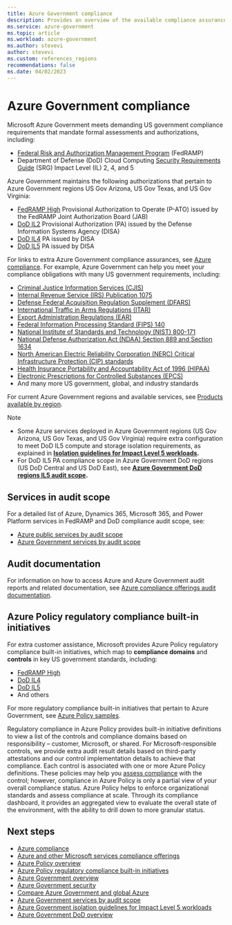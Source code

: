 ```yaml
---
title: Azure Government compliance
description: Provides an overview of the available compliance assurances for Azure Government
ms.service: azure-government
ms.topic: article
ms.workload: azure-government
ms.author: stevevi
author: stevevi
ms.custom: references_regions
recommendations: false
ms.date: 04/02/2023
---
```


# Azure Government compliance

Microsoft Azure Government meets demanding US government compliance requirements that mandate formal assessments and authorizations, including:

- [Federal Risk and Authorization Management Program](https://www.fedramp.gov/) (FedRAMP)
- Department of Defense (DoD) Cloud Computing [Security Requirements Guide](https://public.cyber.mil/dccs/dccs-documents/) (SRG) Impact Level (IL) 2, 4, and 5

Azure Government maintains the following authorizations that pertain to Azure Government regions US Gov Arizona, US Gov Texas, and US Gov Virginia:

- [FedRAMP High](/azure/compliance/offerings/offering-fedramp) Provisional Authorization to Operate (P-ATO) issued by the FedRAMP Joint Authorization Board (JAB)
- [DoD IL2](/azure/compliance/offerings/offering-dod-il2) Provisional Authorization (PA) issued by the Defense Information Systems Agency (DISA)
- [DoD IL4](/azure/compliance/offerings/offering-dod-il4) PA issued by DISA
- [DoD IL5](/azure/compliance/offerings/offering-dod-il5) PA issued by DISA

For links to extra Azure Government compliance assurances, see [Azure compliance](../compliance/index.yml). For example, Azure Government can help you meet your compliance obligations with many US government requirements, including:

- [Criminal Justice Information Services (CJIS)](/azure/compliance/offerings/offering-cjis)
- [Internal Revenue Service (IRS) Publication 1075](/azure/compliance/offerings/offering-irs-1075)
- [Defense Federal Acquisition Regulation Supplement (DFARS)](/azure/compliance/offerings/offering-dfars)
- [International Traffic in Arms Regulations (ITAR)](/azure/compliance/offerings/offering-itar)
- [Export Administration Regulations (EAR)](/azure/compliance/offerings/offering-ear)
- [Federal Information Processing Standard (FIPS) 140](/azure/compliance/offerings/offering-fips-140-2)
- [National Institute of Standards and Technology (NIST) 800-171](/azure/compliance/offerings/offering-nist-800-171)
- [National Defense Authorization Act (NDAA) Section 889 and Section 1634](/azure/compliance/offerings/offering-ndaa-section-889)
- [North American Electric Reliability Corporation (NERC) Critical Infrastructure Protection (CIP) standards](/azure/compliance/offerings/offering-nerc)
- [Health Insurance Portability and Accountability Act of 1996 (HIPAA)](/azure/compliance/offerings/offering-hipaa-us)
- [Electronic Prescriptions for Controlled Substances (EPCS)](/azure/compliance/offerings/offering-epcs-us)
- And many more US government, global, and industry standards

For current Azure Government regions and available services, see [Products available by region](https://azure.microsoft.com/global-infrastructure/services/?products=all&regions=non-regional,usgov-non-regional,us-dod-central,us-dod-east,usgov-arizona,usgov-texas,usgov-virginia&rar=true).

> [!NOTE]
>
> - Some Azure services deployed in Azure Government regions (US Gov Arizona, US Gov Texas, and US Gov Virginia) require extra configuration to meet DoD IL5 compute and storage isolation requirements, as explained in **[Isolation guidelines for Impact Level 5 workloads](./documentation-government-impact-level-5.md).**
> - For DoD IL5 PA compliance scope in Azure Government DoD regions (US DoD Central and US DoD East), see **[Azure Government DoD regions IL5 audit scope](./documentation-government-overview-dod.md#us-dod-regions-il5-audit-scope).**

## Services in audit scope

For a detailed list of Azure, Dynamics 365, Microsoft 365, and Power Platform services in FedRAMP and DoD compliance audit scope, see:

- [Azure public services by audit scope](./compliance/azure-services-in-fedramp-auditscope.md#azure-public-services-by-audit-scope)
- [Azure Government services by audit scope](./compliance/azure-services-in-fedramp-auditscope.md#azure-government-services-by-audit-scope)

## Audit documentation

For information on how to access Azure and Azure Government audit reports and related documentation, see [Azure compliance offerings audit documentation](/azure/compliance/offerings/#audit-documentation).

## Azure Policy regulatory compliance built-in initiatives

For extra customer assistance, Microsoft provides Azure Policy regulatory compliance built-in initiatives, which map to **compliance domains** and **controls** in key US government standards, including:

- [FedRAMP High](../governance/policy/samples/gov-fedramp-high.md)
- [DoD IL4](../governance/policy/samples/gov-dod-impact-level-4.md)
- [DoD IL5](../governance/policy/samples/gov-dod-impact-level-5.md)
- And others

For more regulatory compliance built-in initiatives that pertain to Azure Government, see [Azure Policy samples](../governance/policy/samples/index.md#regulatory-compliance).

Regulatory compliance in Azure Policy provides built-in initiative definitions to view a list of the controls and compliance domains based on responsibility – customer, Microsoft, or shared. For Microsoft-responsible controls, we provide extra audit result details based on third-party attestations and our control implementation details to achieve that compliance. Each control is associated with one or more Azure Policy definitions. These policies may help you [assess compliance](../governance/policy/how-to/get-compliance-data.md) with the control; however, compliance in Azure Policy is only a partial view of your overall compliance status. Azure Policy helps to enforce organizational standards and assess compliance at scale. Through its compliance dashboard, it provides an aggregated view to evaluate the overall state of the environment, with the ability to drill down to more granular status.

## Next steps

- [Azure compliance](../compliance/index.yml)
- [Azure and other Microsoft services compliance offerings](/azure/compliance/offerings/)
- [Azure Policy overview](../governance/policy/overview.md)
- [Azure Policy regulatory compliance built-in initiatives](../governance/policy/samples/index.md#regulatory-compliance)
- [Azure Government overview](./documentation-government-welcome.md)
- [Azure Government security](./documentation-government-plan-security.md)
- [Compare Azure Government and global Azure](./compare-azure-government-global-azure.md)
- [Azure Government services by audit scope](./compliance/azure-services-in-fedramp-auditscope.md#azure-government-services-by-audit-scope)
- [Azure Government isolation guidelines for Impact Level 5 workloads](./documentation-government-impact-level-5.md)
- [Azure Government DoD overview](./documentation-government-overview-dod.md)

